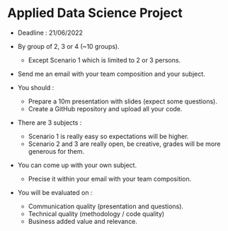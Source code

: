 # Applied Data Science Project

- Deadline : 21/06/2022

- By group of 2, 3 or 4 (~10 groups).
    - Except Scenario 1 which is limited to 2 or 3 persons.

- Send me an email with your team composition and your subject.

- You should :
    - Prepare a 10m presentation with slides (expect some questions).
    - Create a GitHub repository and upload all your code.

- There are 3 subjects :
    - Scenario 1 is really easy so expectations will be higher.
    - Scenario 2 and 3 are really open, be creative, grades will be more generous for them.

- You can come up with your own subject.
    - Precise it within your email with your team composition.

- You will be evaluated on :
    - Communication quality (presentation and questions). 
    - Technical quality (methodology / code quality)
    - Business added value and relevance.
